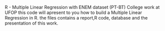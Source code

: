 R - Multiple Linear Regression with ENEM dataset (PT-BT) College work at UFOP
this code will apresent to you how to build a Multiple Linear Regression in R. the files contains a report,R code, database and the presentation of this work.
